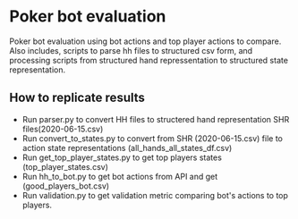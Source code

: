 # Poker bot evaluation

Poker bot evaluation using bot actions and top player actions to compare. Also includes, scripts to parse hh files to structured csv form, and processing scripts from structured hand repressentation to structured state representation.  

## How to replicate results

  - Run parser.py to convert HH files to structered hand representation SHR files(2020-06-15.csv)
  - Run convert_to_states.py to convert from SHR (2020-06-15.csv) file to action state representations (all_hands_all_states_df.csv)
  - Run get_top_player_states.py to get top players states (top_player_states.csv)
  - Run hh_to_bot.py to get bot actions from API and get (good_players_bot.csv)
  - Run validation.py to get validation metric comparing bot's actions to top players. 
